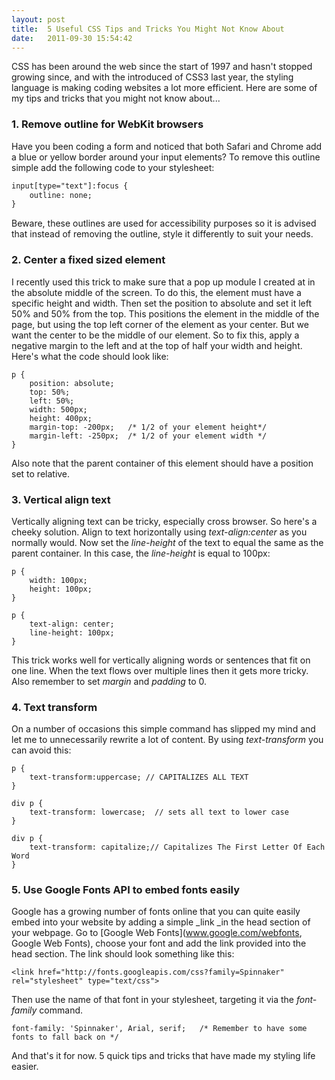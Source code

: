 ```yaml
---
layout: post
title:  5 Useful CSS Tips and Tricks You Might Not Know About
date:   2011-09-30 15:54:42
---
```


CSS has been around the web since the start of 1997 and hasn't stopped growing since, and with the introduced of CSS3 last year, the styling language is making coding websites a lot more efficient. Here are some of my tips and tricks that you might not know about...

### 1. Remove outline for WebKit browsers

Have you been coding a form and noticed that both Safari and Chrome add a blue or yellow border around your input elements? To remove this outline simple add the following code to your stylesheet:

```html
input[type="text"]:focus {
    outline: none;
}
```

Beware, these outlines are used for accessibility purposes so it is advised that instead of removing the outline, style it differently to suit your needs.

### 2. Center a fixed sized element

I recently used this trick to make sure that a pop up module I created at in the absolute middle of the screen. To do this, the element must have a specific height and width. Then set the position to absolute and set it left 50% and 50% from the top. This positions the element in the middle of the page, but using the top left corner of the element as your center. But we want the center to be the middle of our element. So to fix this, apply a negative margin to the left and at the top of half your width and height. Here's what the code should look like:

```
p {
    position: absolute;
    top: 50%; 
    left: 50%; 
    width: 500px; 
    height: 400px;
    margin-top: -200px;   /* 1/2 of your element height*/
    margin-left: -250px;  /* 1/2 of your element width */
}
```

Also note that the parent container of this element should have a position set to relative.

### 3. Vertical align text

Vertically aligning text can be tricky, especially cross browser. So here's a cheeky solution. Align to text horizontally using _text-align:center_ as you normally would. Now set the _line-height_ of the text to equal the same as the parent container. In this case, the _line-height_ is equal to 100px:

```
p {
    width: 100px;
    height: 100px;
}

p {
    text-align: center;
    line-height: 100px;
}
```

This trick works well for vertically aligning words or sentences that fit on one line. When the text flows over multiple lines then it gets more tricky. Also remember to set _margin_ and _padding_ to 0.

### 4. Text transform

On a number of occasions this simple command has slipped my mind and let me to unnecessarily rewrite a lot of content. By using _text-transform_ you can avoid this:

```
p {
    text-transform:uppercase; // CAPITALIZES ALL TEXT
}

div p {
    text-transform: lowercase;  // sets all text to lower case
}

div p {
    text-transform: capitalize;// Capitalizes The First Letter Of Each Word
}
```

### 5. Use Google Fonts API to embed fonts easily

Google has a growing number of fonts online that you can quite easily embed into your website by adding a simple _link _in the head section of your webpage. Go to [Google Web Fonts](www.google.com/webfonts, Google Web Fonts), choose your font and add the link provided into the head section. The link should look something like this:

```
<link href="http://fonts.googleapis.com/css?family=Spinnaker" rel="stylesheet" type="text/css">
```

Then use the name of that font in your stylesheet, targeting it via the _font-family_ command.

```
font-family: 'Spinnaker', Arial, serif;   /* Remember to have some fonts to fall back on */
```

And that's it for now. 5 quick tips and tricks that have made my styling life easier.
